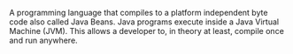 A programming language that compiles to a platform independent byte code also called Java Beans. Java programs execute inside a Java Virtual Machine (JVM). This allows a developer to, in theory at least, compile once and run anywhere.